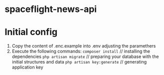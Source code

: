 # spaceflight-news-api

# Initial config
1. Copy the content of  .enc.example into .env adjusting the paramethers
2. Execute the following commands:
    ```composer install``` // installing the dependencies
    ```php artisan migrate``` // preparing your  database with the initial structures and data
    ```php artisan key:generate``` // generating application key
